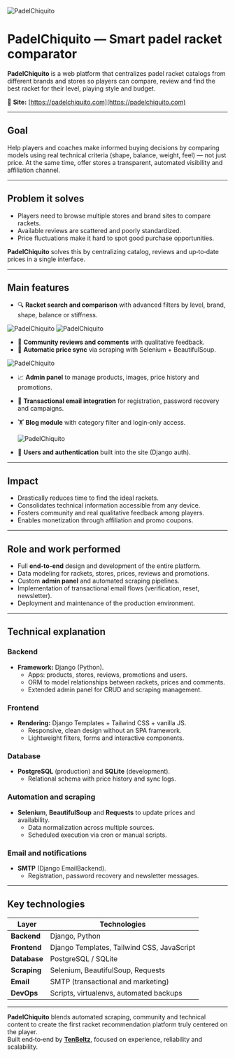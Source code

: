 ![PadelChiquito](/projects/padelchiquito.png)
# PadelChiquito — Smart padel racket comparator

**PadelChiquito** is a web platform that centralizes padel racket catalogs from different brands and stores so players can compare, review and find the best racket for their level, playing style and budget.

🔗 **Site:** [https://padelchiquito.com](https://padelchiquito.com)

---

## Goal
Help players and coaches make informed buying decisions by comparing models using real technical criteria (shape, balance, weight, feel) — not just price. At the same time, offer stores a transparent, automated visibility and affiliation channel.

---

## Problem it solves
- Players need to browse multiple stores and brand sites to compare rackets.  
- Available reviews are scattered and poorly standardized.  
- Price fluctuations make it hard to spot good purchase opportunities.  

**PadelChiquito** solves this by centralizing catalog, reviews and up‑to‑date prices in a single interface.

---

## Main features
- 🔍 **Racket search and comparison** with advanced filters by level, brand, shape, balance or stiffness.

![PadelChiquito](/projects/padelchiquito-compare.png)
![PadelChiquito](/projects/padelchiquito-search.png)

- 💬 **Community reviews and comments** with qualitative feedback.  
- 💸 **Automatic price sync** via scraping with Selenium + BeautifulSoup.  

![PadelChiquito](/projects/padelchiquito-history.png)

- 📈 **Admin panel** to manage products, images, price history and promotions.  
- 📨 **Transactional email integration** for registration, password recovery and campaigns.  
- 🏋️ **Blog module** with category filter and login‑only access.
  
  ![PadelChiquito](/projects/padelchiquito-blog.png)

- 🔐 **Users and authentication** built into the site (Django auth).  

---

## Impact
- Drastically reduces time to find the ideal rackets.  
- Consolidates technical information accessible from any device.  
- Fosters community and real qualitative feedback among players.  
- Enables monetization through affiliation and promo coupons.  

---

## Role and work performed
- Full **end‑to‑end** design and development of the entire platform.  
- Data modeling for rackets, stores, prices, reviews and promotions.  
- Custom **admin panel** and automated scraping pipelines.  
- Implementation of transactional email flows (verification, reset, newsletter).  
- Deployment and maintenance of the production environment.  

---

## Technical explanation

### Backend
- **Framework:** Django (Python).  
  - Apps: products, stores, reviews, promotions and users.  
  - ORM to model relationships between rackets, prices and comments.  
  - Extended admin panel for CRUD and scraping management.  

### Frontend
- **Rendering:** Django Templates + Tailwind CSS + vanilla JS.  
  - Responsive, clean design without an SPA framework.  
  - Lightweight filters, forms and interactive components.  

### Database
- **PostgreSQL** (production) and **SQLite** (development).  
  - Relational schema with price history and sync logs.  

### Automation and scraping
- **Selenium**, **BeautifulSoup** and **Requests** to update prices and availability.  
  - Data normalization across multiple sources.  
  - Scheduled execution via cron or manual scripts.  

### Email and notifications
- **SMTP** (Django EmailBackend).  
  - Registration, password recovery and newsletter messages.  

---

## Key technologies
| Layer | Technologies |
|------|--------------|
| **Backend** | Django, Python |
| **Frontend** | Django Templates, Tailwind CSS, JavaScript |
| **Database** | PostgreSQL / SQLite |
| **Scraping** | Selenium, BeautifulSoup, Requests |
| **Email** | SMTP (transactional and marketing) |
| **DevOps** | Scripts, virtualenvs, automated backups |

---

**PadelChiquito** blends automated scraping, community and technical content to create the first racket recommendation platform truly centered on the player.  
Built end‑to‑end by **[TenBeltz](https://tenbeltz.com)**, focused on experience, reliability and scalability.

